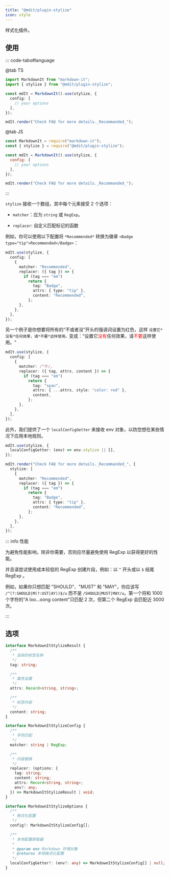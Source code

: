 ```yaml
---
title: "@mdit/plugin-stylize"
icon: style
---
```


样式化插件。

<!-- more -->

## 使用

::: code-tabs#language

@tab TS

```ts
import MarkdownIt from "markdown-it";
import { stylize } from "@mdit/plugin-stylize";

const mdIt = MarkdownIt().use(stylize, {
  config: [
    // your options
  ],
});

mdIt.render("Check FAQ for more details._Recommanded_");
```

@tab JS

```js
const MarkdownIt = require("markdown-it");
const { stylize } = require("@mdit/plugin-stylize");

const mdIt = MarkdownIt().use(stylize, {
  config: [
    // your options
  ],
});

mdIt.render("Check FAQ for more details._Recommanded_");
```

:::

`stylize` 接收一个数组，其中每个元素接受 2 个选项：

- `matcher`：应为 `string` 或 `RegExp`。

- `replacer`: 自定义匹配标记的函数

例如，你可以使用以下配置将 `*Recommended*` 转换为徽章 `<Badge type="tip">Recommended</Badge>`：

```ts {3-13}
mdIt.use(stylize, {
  config: [
    {
      matcher: "Recommended",
      replacer: ({ tag }) => {
        if (tag === "em")
          return {
            tag: "Badge",
            attrs: { type: "tip" },
            content: "Recommended",
          };
      },
    },
  ],
});
```

<!-- markdownlint-disable MD033 -->

另一个例子是你想要将所有的“不或者没”开头的强调词设置为红色，这样 `设置它*没有*任何效果，请*不要*这样使用。`变成：“设置它<span style="color:red">没有</span>任何效果，请<span style="color:red">不要</span>这样使用。"

<!-- markdownlint-enable MD033 -->

```ts {3-13}
mdIt.use(stylize, {
  config: [
    {
      matcher: /^不/,
      replacer: ({ tag, attrs, content }) => {
        if (tag === "em")
          return {
            tag: "span",
            attrs: { ...attrs, style: "color: red" },
            content,
          };
      },
    },
  ],
});
```

此外，我们提供了一个 `localConfigGetter` 来接收 env 对象，以防您想在某些情况下应用本地规则。

```ts {2,7-17}
mdIt.use(stylize, {
  localConfigGetter: (env) => env.stylize || [],
});

mdIt.render("Check FAQ for more details._Recommanded_", {
  stylize: [
    {
      matcher: "Recommended",
      replacer: ({ tag }) => {
        if (tag === "em")
          return {
            tag: "Badge",
            attrs: { type: "tip" },
            content: "Recommended",
          };
      },
    },
  ],
});
```

::: info 性能

为避免性能影响，除非你需要，否则应尽量避免使用 RegExp 以获得更好的性能。

并且请尝试使用成本较低的 RegExp 创建片段，例如：以 `^` 开头或以 `$` 结尾 RegExp 。

例如，如果你只想匹配 "SHOULD"、"MUST" 和 "MAY"，你应该写 `/^(?:SHOULD|M(?:UST|AY))$/u` 而不是 `/SHOULD|MUST|MAY/u`。第一个将和 1000 个字符的“A loo...oong content”只匹配 2 次，但第二个 RegExp 会匹配近 3000 次。

:::

## 选项

```ts
interface MarkdownItStylizeResult {
  /**
   * 渲染的标签名称
   */
  tag: string;

  /**
   * 属性设置
   */
  attrs: Record<string, string>;

  /**
   * 标签内容
   */
  content: string;
}

interface MarkdownItStylizeConfig {
  /**
   * 字符匹配
   */
  matcher: string | RegExp;

  /**
   * 内容替换
   */
  replacer: (options: {
    tag: string;
    content: string;
    attrs: Record<string, string>;
    env?: any;
  }) => MarkdownItStylizeResult | void;
}

interface MarkdownItStylizeOptions {
  /**
   * 格式化配置
   */
  config?: MarkdownItStylizeConfig[];

  /**
   * 本地配置获取器
   *
   * @param env Markdown 环境对象
   * @returns 本地格式化配置
   */
  localConfigGetter?: (env?: any) => MarkdownItStylizeConfig[] | null;
}
```
